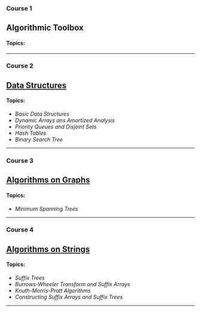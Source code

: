 ### Course 1
## Algorithmic Toolbox

#### Topics:
***

### Course 2
## [Data Structures][ds]

#### Topics:
* _Basic Data Structures_
* _Dynamic Arrays ans Amortized Analysis_
* _Priority Queues and Disjoint Sets_
* _Hash Tables_
* _Binary Search Tree_
***

### Course 3
## [Algorithms on Graphs][aog]

#### Topics:
* _Minimum Spanning Trees_
***

### Course 4
## [Algorithms on Strings][aos]

#### Topics:
* _Suffix Trees_
* _Burrows-Wheeler Transform and Suffix Arrays_
* _Knuth-Morris-Pratt Algorithms_
* _Constructing Suffix Arrays and Suffix Trees_
***

[aos]: https://github.com/coder-net/Data-Structures-and-Algorithms/tree/master/Algorithms-on-Strings
[ds]: https://github.com/coder-net/Data-Structures-and-Algorithms/tree/master/Data-Structures
[aog]: https://github.com/coder-net/Data-Structures-and-Algorithms/tree/master/Algorithms-on-Graphs
